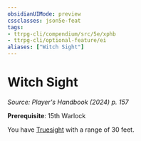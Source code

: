 ```yaml
---
obsidianUIMode: preview
cssclasses: json5e-feat
tags:
- ttrpg-cli/compendium/src/5e/xphb
- ttrpg-cli/optional-feature/ei
aliases: ["Witch Sight"]
---
```

# Witch Sight
*Source: Player's Handbook (2024) p. 157*  

**Prerequisite**: 15th Warlock

You have [Truesight](3-Compendium/rules/senses.md#Truesight) with a range of 30 feet.